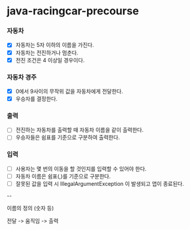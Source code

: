 # java-racingcar-precourse

### 자동차

- [x] 자동차는 5자 이하의 이름을 가진다.
- [x] 자동차는 전진하거나 멈춘다.
- [x] 전진 조건은 4 이상일 경우이다.

### 자동차 경주

- [x] 0에서 9사이의 무작위 값을 자동차에게 전달한다.
- [x] 우승자를 결정한다.

### 출력

- [ ] 전진하는 자동차를 출력할 때 자동차 이름을 같이 출력한다.
- [ ] 우승자들은 쉼표를 기준으로 구분하여 출력한다.

### 입력

- [ ] 사용자는 몇 번의 이동을 할 것인지를 입력할 수 있어야 한다.
- [ ] 자동차 이름은 쉼표(,)를 기준으로 구분한다.
- [ ] 잘못된 값을 입력 시 IllegalArgumentException 이 발생되고 앱이 종료된다.

--

이름의 정의 (숫자 등)

전달 -> 움직임 -> 출력
